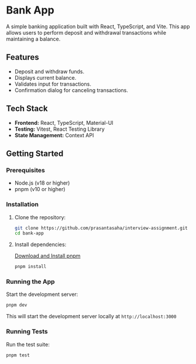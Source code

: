 # Bank App

A simple banking application built with React, TypeScript, and Vite. This app allows users to perform deposit and withdrawal transactions while maintaining a balance.

## Features

- Deposit and withdraw funds.
- Displays current balance.
- Validates input for transactions.
- Confirmation dialog for canceling transactions.

## Tech Stack

- **Frontend:** React, TypeScript, Material-UI
- **Testing:** Vitest, React Testing Library
- **State Management:** Context API

## Getting Started

### Prerequisites

- Node.js (v18 or higher)
- pnpm (v10 or higher)

### Installation

1. Clone the repository:
   ```bash
   git clone https://github.com/prasantasaha/interview-assignment.git
   cd bank-app
   ```
2. Install dependencies:

   [Download and Install pnpm](https://pnpm.io/installation)

   ```bash
   pnpm install
   ```

### Running the App

Start the development server:

```bash
pnpm dev
```

This will start the development server locally at `http://localhost:3000`

### Running Tests

Run the test suite:

```bash
pnpm test
```
